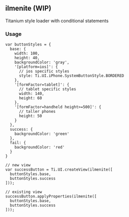 ## ilmenite (WIP)
Titanium style loader with conditional statements

### Usage
    var buttonStyles = {
      base: {
        width: 100,
        height: 40,
        backgroundColor: 'gray',
        '[platform=ios]': {
          // ios specific styles
          style: Ti.UI.iPhone.SystemButtonStyle.BORDERED
        },
        '[formFactor=tablet]': {
          // tablet specific styles
          width: 140,
          height: 60
        },
        '[formFactor=handheld height>=500]': {
          // taller phones
          height: 50
        }
      },
      success: {
        backgroundColor: 'green'
      },
      fail: {
        backgroundColor: 'red'
      }
    }
    
    // new view
    var successButton = Ti.UI.createView(ilmenite([
      buttonStyles.base,
      buttonStyles.success
    ]));
    
    // existing view
    successButton.applyProperties(ilmenite([
      buttonStyles.base,
      buttonStyles.success
    ]));
